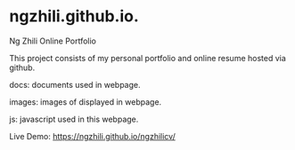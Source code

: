 # ngzhili.github.io.
Ng Zhili Online Portfolio

This project consists of my personal portfolio and online resume hosted via github.

docs: documents used in webpage.

images: images of displayed in webpage.

js: javascript used in this webpage.

Live Demo: https://ngzhili.github.io/ngzhilicv/
